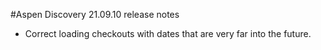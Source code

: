 #Aspen Discovery 21.09.10 release notes
- Correct loading checkouts with dates that are very far into the future. 
